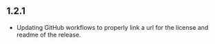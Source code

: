 ## 1.2.1
- Updating GitHub workflows to properly link a url for the license and readme of the release.